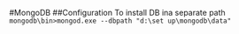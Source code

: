 
#MongoDB
##Configuration
To install DB ina separate path <br>
`mongodb\bin>mongod.exe --dbpath "d:\set up\mongodb\data" `
